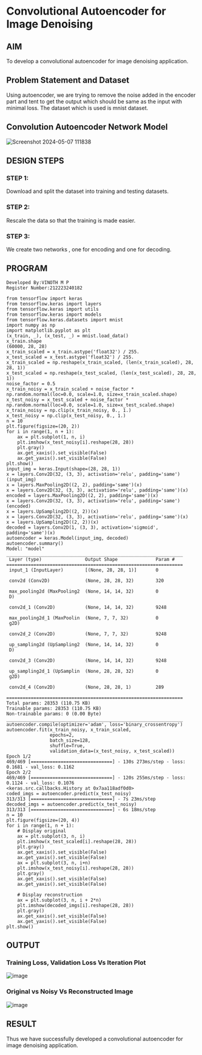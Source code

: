 # Convolutional Autoencoder for Image Denoising

## AIM

To develop a convolutional autoencoder for image denoising application.

## Problem Statement and Dataset
Using autoencoder, we are trying to remove the noise added in the encoder part and tent to get the output which should be same as the input with minimal loss. The dataset which is used is mnist dataset.
## Convolution Autoencoder Network Model

![Screenshot 2024-05-07 111838](https://github.com/vinothmp21102005/convolutional-denoising-autoencoder/assets/145972215/f88d083a-2a15-4cf4-87a9-e48a97cf9431)


## DESIGN STEPS

### STEP 1:

Download and split the dataset into training and testing datasets.
### STEP 2:
Rescale the data so that the training is made easier.
### STEP 3:
We create two networks , one for encoding and one for decoding.

## PROGRAM
```
Developed By:VINOTH M P
Register Number:212223240182

from tensorflow import keras
from tensorflow.keras import layers
from tensorflow.keras import utils
from tensorflow.keras import models
from tensorflow.keras.datasets import mnist
import numpy as np
import matplotlib.pyplot as plt
(x_train, _), (x_test, _) = mnist.load_data()
x_train.shape
(60000, 28, 28)
x_train_scaled = x_train.astype('float32') / 255.
x_test_scaled = x_test.astype('float32') / 255.
x_train_scaled = np.reshape(x_train_scaled, (len(x_train_scaled), 28, 28, 1))
x_test_scaled = np.reshape(x_test_scaled, (len(x_test_scaled), 28, 28, 1))
noise_factor = 0.5
x_train_noisy = x_train_scaled + noise_factor * np.random.normal(loc=0.0, scale=1.0, size=x_train_scaled.shape) 
x_test_noisy = x_test_scaled + noise_factor * np.random.normal(loc=0.0, scale=1.0, size=x_test_scaled.shape) 
x_train_noisy = np.clip(x_train_noisy, 0., 1.)
x_test_noisy = np.clip(x_test_noisy, 0., 1.)  
n = 10
plt.figure(figsize=(20, 2))
for i in range(1, n + 1):
    ax = plt.subplot(1, n, i)
    plt.imshow(x_test_noisy[i].reshape(28, 28))
    plt.gray()
    ax.get_xaxis().set_visible(False)
    ax.get_yaxis().set_visible(False)
plt.show()
input_img = keras.Input(shape=(28, 28, 1))
x = layers.Conv2D(32, (3, 3), activation='relu', padding='same')(input_img)
x = layers.MaxPooling2D((2, 2), padding='same')(x)
x = layers.Conv2D(32, (3, 3), activation='relu', padding='same')(x)
encoded = layers.MaxPooling2D((2, 2), padding='same')(x)
x = layers.Conv2D(32, (3, 3), activation='relu', padding='same')(encoded)
x = layers.UpSampling2D((2, 2))(x)
x = layers.Conv2D(32, (3, 3), activation='relu', padding='same')(x)
x = layers.UpSampling2D((2, 2))(x)
decoded = layers.Conv2D(1, (3, 3), activation='sigmoid', padding='same')(x)
autoencoder = keras.Model(input_img, decoded)
autoencoder.summary()
Model: "model"
_________________________________________________________________
 Layer (type)                Output Shape              Param #   
=================================================================
 input_1 (InputLayer)        [(None, 28, 28, 1)]       0         
                                                                 
 conv2d (Conv2D)             (None, 28, 28, 32)        320       
                                                                 
 max_pooling2d (MaxPooling2  (None, 14, 14, 32)        0         
 D)                                                              
                                                                 
 conv2d_1 (Conv2D)           (None, 14, 14, 32)        9248      
                                                                 
 max_pooling2d_1 (MaxPoolin  (None, 7, 7, 32)          0         
 g2D)                                                            
                                                                 
 conv2d_2 (Conv2D)           (None, 7, 7, 32)          9248      
                                                                 
 up_sampling2d (UpSampling2  (None, 14, 14, 32)        0         
 D)                                                              
                                                                 
 conv2d_3 (Conv2D)           (None, 14, 14, 32)        9248      
                                                                 
 up_sampling2d_1 (UpSamplin  (None, 28, 28, 32)        0         
 g2D)                                                            
                                                                 
 conv2d_4 (Conv2D)           (None, 28, 28, 1)         289       
                                                                 
=================================================================
Total params: 28353 (110.75 KB)
Trainable params: 28353 (110.75 KB)
Non-trainable params: 0 (0.00 Byte)
_________________________________________________________________
autoencoder.compile(optimizer='adam', loss='binary_crossentropy')
autoencoder.fit(x_train_noisy, x_train_scaled,
                epochs=2,
                batch_size=128,
                shuffle=True,
                validation_data=(x_test_noisy, x_test_scaled))
Epoch 1/2
469/469 [==============================] - 130s 273ms/step - loss: 0.1681 - val_loss: 0.1162
Epoch 2/2
469/469 [==============================] - 120s 255ms/step - loss: 0.1124 - val_loss: 0.1076
<keras.src.callbacks.History at 0x7aa118adf0d0>
coded_imgs = autoencoder.predict(x_test_noisy)
313/313 [==============================] - 7s 23ms/step
decoded_imgs = autoencoder.predict(x_test_noisy)
313/313 [==============================] - 6s 18ms/step
n = 10
plt.figure(figsize=(20, 4))
for i in range(1, n + 1):
    # Display original
    ax = plt.subplot(3, n, i)
    plt.imshow(x_test_scaled[i].reshape(28, 28))
    plt.gray()
    ax.get_xaxis().set_visible(False)
    ax.get_yaxis().set_visible(False)
    ax = plt.subplot(3, n, i+n)
    plt.imshow(x_test_noisy[i].reshape(28, 28))
    plt.gray()
    ax.get_xaxis().set_visible(False)
    ax.get_yaxis().set_visible(False)    

    # Display reconstruction
    ax = plt.subplot(3, n, i + 2*n)
    plt.imshow(decoded_imgs[i].reshape(28, 28))
    plt.gray()
    ax.get_xaxis().set_visible(False)
    ax.get_yaxis().set_visible(False)
plt.show()
```
## OUTPUT


### Training Loss, Validation Loss Vs Iteration Plot

![image](https://github.com/vinothmp21102005/convolutional-denoising-autoencoder/assets/145972215/7ed2d48c-92e8-4889-bdf7-c128a462ce79)


### Original vs Noisy Vs Reconstructed Image

![image](https://github.com/vinothmp21102005/convolutional-denoising-autoencoder/assets/145972215/7d560c4f-7dfe-46e6-9f3e-e5f1100b5b72)

## RESULT
Thus we have successfully developed a convolutional autoencoder for image denoising application.
